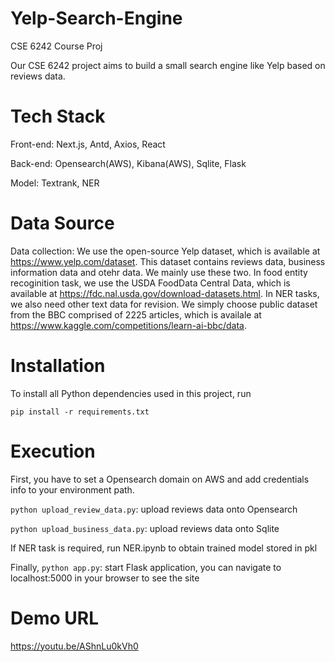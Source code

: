 # Yelp-Search-Engine

CSE 6242 Course Proj

Our CSE 6242 project aims to build a small search engine like Yelp based on reviews data.


# Tech Stack

Front-end: Next.js, Antd, Axios, React

Back-end: Opensearch(AWS), Kibana(AWS), Sqlite, Flask

Model: Textrank, NER


# Data Source

Data collection: We use the open-source Yelp dataset, which is available at https://www.yelp.com/dataset. This dataset contains reviews data, business information data and otehr data.
We mainly use these two. In food entity recoginition task, we use the USDA FoodData Central Data, which is available at https://fdc.nal.usda.gov/download-datasets.html.
In NER tasks, we also need other text data for revision. We simply choose public dataset from the BBC comprised of 2225 articles, which is availale at https://www.kaggle.com/competitions/learn-ai-bbc/data.


# Installation

To install all Python dependencies used in this project, run

```
pip install -r requirements.txt
```


# Execution

First, you have to set a Opensearch domain on AWS and add credentials info to your environment path.

```python upload_review_data.py```: upload reviews data onto Opensearch

```python upload_business_data.py```: upload reviews data onto Sqlite

If NER task is required, run NER.ipynb to obtain trained model stored in pkl

Finally, ```python app.py```: start Flask application, you can navigate to localhost:5000 in your browser to see the site


# Demo URL

https://youtu.be/AShnLu0kVh0

